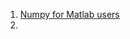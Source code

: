 1. [Numpy for Matlab users](http://docs.scipy.org/doc/numpy-dev/user/numpy-for-matlab-users.html)
1. 
